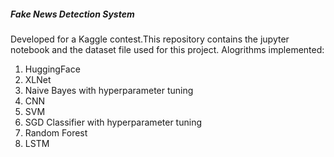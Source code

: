 ##### Fake News Detection System

Developed for a Kaggle contest.This repository contains the jupyter notebook and the dataset file used for this project. 
Alogrithms implemented:

  1. HuggingFace
  2. XLNet
  3. Naive Bayes with hyperparameter tuning
  4. CNN
  5. SVM
  6. SGD Classifier with hyperparameter tuning
  7. Random Forest
  8. LSTM
